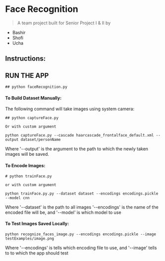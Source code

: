 # Face Recognition
> A team project built for Senior Project I & II by  
- Bashir
- Shofi
- Ucha  

## Instructions: 

## RUN THE APP
```
## python faceRecognition.py
```
#### To Build Dataset Manually:
The following command will take images using system camera:  
```
## python captureFace.py

Or with custom argument

python captureFace.py --cascade haarcascade_frontalface_default.xml --output dataset/personName
```
Where '--output' is the argument to the path to which the newly taken images will be saved.  

#### To Encode Images:
```
# python trainFace.py

or with custom argument

python trainFace.py.py --dataset dataset --encodings encodings.pickle --model cnn
```
Where '--dataset' is the path to all images '--encodings' is the name of the encoded file will be, and '--model' is which model to use

#### To Test Images Saved Locally:
```
python recognize_faces_image.py --encodings encodings.pickle --image testExamples/image.png
```
Where '--encodings' is tells which encoding file to use, and '--image' tells to to which the app should test  
